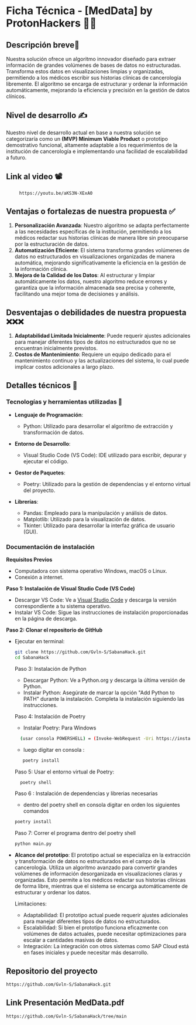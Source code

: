 # Ficha Técnica - [MedData] by ProtonHackers 🧑‍💻

## Descripción breve📕
Nuestra solución ofrece un algoritmo innovador diseñado para extraer información de grandes volúmenes de bases de datos no estructuradas. Transforma estos datos en visualizaciones limpias y organizadas, permitiendo a los médicos escribir sus historias clínicas de cancerología libremente. El algoritmo se encarga de estructurar y ordenar la información automáticamente, mejorando la eficiencia y precisión en la gestión de datos clínicos.

## Nivel de desarrollo ✍️
Nuestro nivel de desarrollo actual en base a nuestra solución se categorizaría como un **(MVP) Minimum Viable Product** o prototipo demostrativo funcional, altamente adaptable a los requerimientos de la institución de cancerología e implementando una facilidad de escalabilidad a futuro.

## Link al video 📽️
```bash
     https://youtu.be/aKS3N-XExA0
   ```

## Ventajas o fortalezas de nuestra propuesta ✅
1. **Personalización Avanzada**: Nuestro algoritmo se adapta perfectamente a las necesidades específicas de la institución, permitiendo a los médicos redactar sus historias clínicas de manera libre sin preocuparse por la estructuración de datos.
2. **Automatización Eficiente**: El sistema transforma grandes volúmenes de datos no estructurados en visualizaciones organizadas de manera automática, mejorando significativamente la eficiencia en la gestión de la información clínica.
3. **Mejora de la Calidad de los Datos**: Al estructurar y limpiar automáticamente los datos, nuestro algoritmo reduce errores y garantiza que la información almacenada sea precisa y coherente, facilitando una mejor toma de decisiones y análisis.

## Desventajas o debilidades de nuestra propuesta ❌❌❌
1. **Adaptabilidad Limitada Inicialmente**: Puede requerir ajustes adicionales para manejar diferentes tipos de datos no estructurados que no se encuentran inicialmente previstos.
2. **Costos de Mantenimiento**: Requiere un equipo dedicado para el mantenimiento continuo y las actualizaciones del sistema, lo cual puede implicar costos adicionales a largo plazo.

## Detalles técnicos 🎯

### Tecnologías y herramientas utilizadas 🎲
- **Lenguaje de Programación**:
  - Python: Utilizado para desarrollar el algoritmo de extracción y transformación de datos.

- **Entorno de Desarrollo**: 
  - Visual Studio Code (VS Code): IDE utilizado para escribir, depurar y ejecutar el código.

- **Gestor de Paquetes**:
  - Poetry: Utilizado para la gestión de dependencias y el entorno virtual del proyecto.

- **Librerías**:
  - Pandas: Empleado para la manipulación y análisis de datos.
  - Matplotlib: Utilizado para la visualización de datos.
  - Tkinter: Utilizado para desarrollar la interfaz gráfica de usuario (GUI).

### Documentación de instalación
**Requisitos Previos**
- Computadora con sistema operativo Windows, macOS o Linux.
- Conexión a internet.

**Paso 1: Instalación de Visual Studio Code (VS Code)**
- Descargar VS Code: Ve a [Visual Studio Code](https://code.visualstudio.com/) y descarga la versión correspondiente a tu sistema operativo.
- Instalar VS Code: Sigue las instrucciones de instalación proporcionadas en la página de descarga.

**Paso 2: Clonar el repositorio de GitHub**
- Ejecutar en terminal:
  ```bash
  git clone https://github.com/Gvln-S/SabanaHack.git
  cd SabanaHack
  ```

  Paso 3: Instalación de Python
    * Descargar Python: Ve a Python.org y descarga la última versión de Python.
    * Instalar Python: Asegúrate de marcar la opción "Add Python to PATH" durante la instalación. Completa la instalación siguiendo las instrucciones.

  Paso 4: Instalación de Poetry
    * Instalar Poetry: Para Windows
  ```bash
    (usar consola POWERSHELL) = (Invoke-WebRequest -Uri https://install.python-poetry.org | python -)
   ```
    * luego digitar en consola :
   ```bash
      poetry install
   ```

  Paso 5: Usar el entorno virtual de Poetry:
  ```bash
    poetry shell
  ```

  Paso 6 : Instalación de dependencias y librerias necesarias

  * dentro del poetry shell en consola digitar en orden los siguientes comandos
  ```bash
  poetry install
  ```
  Paso 7: Correr el programa dentro del poetry shell
   ```bash
  python main.py
   ```

- **Alcance del prototipo**:
  El prototipo actual se especializa en la extracción y transformación de datos no estructurados en el campo de la cancerología. 
  Utiliza un algoritmo avanzado para convertir grandes volúmenes de información desorganizada en visualizaciones claras y organizadas.
  Esto permite a los médicos redactar sus historias clínicas de forma libre, mientras que el sistema se encarga automáticamente de estructurar y ordenar los datos.

  Limitaciones:
   - Adaptabilidad: El prototipo actual puede requerir ajustes adicionales para manejar diferentes tipos de datos no estructurados.
   - Escalabilidad: Si bien el prototipo funciona eficazmente con volúmenes de datos actuales, puede necesitar optimizaciones para escalar a cantidades masivas de datos.
   - Integración: La integración con otros sistemas como SAP Cloud está en fases iniciales y puede necesitar más desarrollo.



## Repositorio del proyecto
```bash
https://github.com/Gvln-S/SabanaHack.git
```
## Link Presentación MedData.pdf
 ```bash
https://github.com/Gvln-S/SabanaHack/tree/main
 ```
